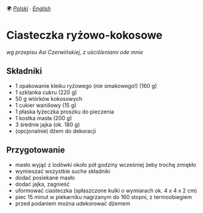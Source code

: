 🌍
*[Polski](README.md) ∙ [English](README-en.md)*

Ciasteczka ryżowo-kokosowe
==========================

_wg przepisu Asi Czerwińskiej, z uściśleniami ode mnie_

Składniki
---------

* 1 opakowanie kleiku ryżowego (nie smakowego!) (160 g)
* 1 szklanka cukru (220 g)
* 50 g wiórków kokosowych
* 1 cukier waniliowy (15 g)
* 1 płaska łyżeczka proszku do pieczenia
* 1 kostka masła (200 g)
* 3 średnie jajka (ok. 180 g)
* (opcjonalnie) dżem do dekoracji

Przygotowanie
-------------

* masło wyjąć z lodówki około pół godziny wcześniej żeby trochę zmiękło
* wymieszać wszystkie suche składniki
* dodać posiekane masło
* dodać jajka, zagnieść
* uformować ciasteczka (spłaszczone kulki o wymiarach ok. 4 x 4 x 2 cm)
* piec 15 minut w piekarniku nagrzanym do 160 stopni, z termoobiegiem
* przed podaniem można udekorować dżemem
